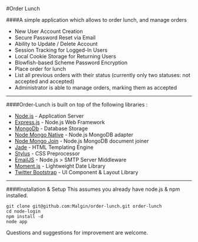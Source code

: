 #Order Lunch

####A simple application which allows to order lunch, and manage orders

* New User Account Creation
* Secure Password Reset via Email
* Ability to Update / Delete Account
* Session Tracking for Logged-In Users
* Local Cookie Storage for Returning Users
* Blowfish-based Scheme Password Encryption
* Place order for lunch
* List all previous orders with their status (currently only two statuses: not accepted and accepted)
* Administrator is able to manage orders, marking them as accepted

***

####Order-Lunch is built on top of the following libraries :

* [Node.js](http://nodejs.org/) - Application Server
* [Express.js](http://expressjs.com/) - Node.js Web Framework
* [MongoDb](http://www.mongodb.org/) - Database Storage
* [Node Mongo Native](https://github.com/mongodb/node-mongodb-native) - Node.js MongoDB adapter
* [Node Mongo Join](https://github.com/cbumgard/node-mongo-join) - Node.js MongoDB document joiner
* [Jade](http://jade-lang.com/) - HTML Templating Engine
* [Stylus](http://learnboost.github.com/stylus/) - CSS Preprocessor
* [EmailJS](http://github.com/eleith/emailjs) - Node.js > SMTP Server Middleware
* [Moment.js](http://momentjs.com/) - Lightweight Date Library
* [Twitter Bootstrap](http://twitter.github.com/bootstrap/) - UI Component & Layout Library

***

####Installation & Setup
This assumes you already have node.js & npm installed.
```
git clone git@github.com:Malgin/order-lunch.git order-lunch
cd node-login
npm install -d
node app
```

Questions and suggestions for improvement are welcome.
